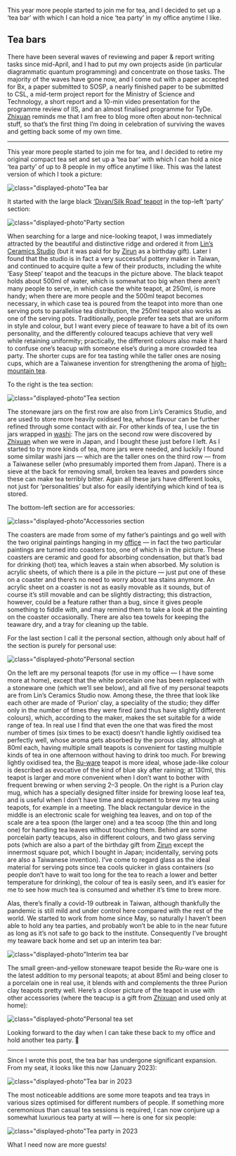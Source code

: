 This year more people started to join me for tea, and I decided to set up a ‘tea bar’ with which I can hold a nice ‘tea party’ in my office anytime I like.

## Tea bars

There have been several waves of reviewing and paper & report writing tasks since mid-April, and I had to put my own projects aside (in particular diagrammatic quantum programming) and concentrate on those tasks.
The majority of the waves have gone now, and I come out with a paper accepted for Bx, a paper submitted to SOSP, a nearly finished paper to be submitted to CSL, a mid-term project report for the Ministry of Science and Technology, a short report and a 10-min video presentation for the programme review of IIS, and an almost finalised programme for TyDe.
[Zhixuan](https://yangzhixuan.github.io) reminds me that I am free to blog more often about non-technical stuff, so that’s the first thing I’m doing in celebration of surviving the waves and getting back some of my own time.

---

This year more people started to join me for tea, and I decided to retire my original compact tea set and set up a ‘tea bar’ with which I can hold a nice ‘tea party’ of up to 8 people in my office anytime I like.
This was the latest version of which I took a picture:

![`class="displayed-photo"`Tea bar](tea-bar.jpeg)

It started with the large black [‘Divan/Silk Road’ teapot](http://pelidesign.com/websitepeli/divan/) in the top-left ‘party’ section:

![`class="displayed-photo"`Party section](party-section.jpeg)

When searching for a large and nice-looking teapot, I was immediately attracted by the beautiful and distinctive ridge and ordered it from [Lin’s Ceramics Studio](https://www.taurlia.com) (but it was paid for by [Zirun](https://ac.k331.one) as a birthday gift).
Later I found that the studio is in fact a very successful pottery maker in Taiwan, and continued to acquire quite a few of their products, including the white ‘Easy Steep’ teapot and the teacups in the picture above.
The black teapot holds about 500ml of water, which is somewhat too big when there aren’t many people to serve, in which case the white teapot, at 250ml, is more handy; when there are more people and the 500ml teapot becomes necessary, in which case tea is poured from the teapot into more than one serving pots to parallelise tea distribution, the 250ml teapot also works as one of the serving pots.
Traditionally, people prefer tea sets that are uniform in style and colour, but I want every piece of teaware to have a bit of its own personality, and the differently coloured teacups achieve that very well while retaining uniformity; practically, the different colours also make it hard to confuse one’s teacup with someone else’s during a more crowded tea party.
The shorter cups are for tea tasting while the taller ones are nosing cups, which are a Taiwanese invention for strengthening the aroma of [high-mountain tea](https://en.wikipedia.org/wiki/High-mountain_tea).

To the right is the tea section:

![`class="displayed-photo"`Tea section](tea-section.jpeg)

The stoneware jars on the first row are also from Lin’s Ceramics Studio, and are used to store more heavily oxidised tea, whose flavour can be further refined through some contact with air.
For other kinds of tea, I use the tin jars wrapped in [washi](https://en.wikipedia.org/wiki/Washi):
The jars on the second row were discovered by [Zhixuan](https://yangzhixuan.github.io) when we were in Japan, and I bought these just before I left.
As I started to try more kinds of tea, more jars were needed, and luckily I found some similar washi jars — which are the taller ones on the third row — from a Taiwanese seller (who presumably imported them from Japan).
There is a sieve at the back for removing small, broken tea leaves and powders since these can make tea terribly bitter.
Again all these jars have different looks, not just for ‘personalities’ but also for easily identifying which kind of tea is stored.

The bottom-left section are for accessories:

![`class="displayed-photo"`Accessories section](accessories-section.jpeg)

The coasters are made from some of my father’s paintings and go well with the two original paintings hanging in my [office](/blog/0008/) — in fact the two particular paintings are turned into coasters too, one of which is in the picture.
These coasters are ceramic and good for absorbing condensation, but that’s bad for drinking (hot) tea, which leaves a stain when absorbed.
My solution is acrylic sheets, of which there is a pile in the picture — just put one of these on a coaster and there’s no need to worry about tea stains anymore.
An acrylic sheet on a coaster is not as easily movable as it sounds, but of course it’s still movable and can be slightly distracting; this distraction, however, could be a feature rather than a bug, since it gives people something to fiddle with, and may remind them to take a look at the painting on the coaster occasionally.
There are also tea towels for keeping the teaware dry, and a tray for cleaning up the table.

For the last section I call it the personal section, although only about half of the section is purely for personal use:

![`class="displayed-photo"`Personal section](personal-section.jpeg)

On the left are my personal teapots (for use in my office — I have some more at home), except that the white porcelain one has been replaced with a stoneware one (which we’ll see below), and all five of my personal teapots are from Lin’s Ceramics Studio now.
Among these, the three that look like each other are made of ‘Purion’ clay, a speciality of the studio; they differ only in the number of times they were fired (and thus have slightly different colours), which, according to the maker, makes the set suitable for a wide range of tea.
In real use I find that even the one that was fired the most number of times (six times to be exact) doesn’t handle lightly oxidised tea perfectly well, whose aroma gets absorbed by the porous clay, although at 80ml each, having multiple small teapots is convenient for tasting multiple kinds of tea in one afternoon without having to drink too much.
For brewing lightly oxidised tea, the [Ru-ware](https://en.wikipedia.org/wiki/Ru_ware) teapot is more ideal, whose jade-like colour is described as evocative of the kind of blue sky after raining; at 130ml, this teapot is larger and more convenient when I don’t want to bother with frequent brewing or when serving 2–3 people.
On the right is a Purion clay mug, which has a specially designed filter inside for brewing loose leaf tea, and is useful when I don’t have time and equipment to brew my tea using teapots, for example in a meeting.
The black rectangular device in the middle is an electronic scale for weighing tea leaves, and on top of the scale are a tea spoon (the larger one) and a tea scoop (the thin and long one) for handling tea leaves without touching them.
Behind are some porcelain party teacups, also in different colours, and two glass serving pots (which are also a part of the birthday gift from [Zirun](https://ac.k331.one) except the innermost square pot, which I bought in Japan; incidentally, serving pots are also a Taiwanese invention).
I’ve come to regard glass as the ideal material for serving pots since tea cools quicker in glass containers (so people don’t have to wait too long for the tea to reach a lower and better temperature for drinking), the colour of tea is easily seen, and it’s easier for me to see how much tea is consumed and whether it’s time to brew more.

Alas, there’s finally a covid-19 outbreak in Taiwan, although thankfully the pandemic is still mild and under control here compared with the rest of the world.
We started to work from home since May, so naturally I haven’t been able to hold any tea parties, and probably won’t be able to in the near future as long as it’s not safe to go back to the institute.
Consequently I’ve brought my teaware back home and set up an interim tea bar:

![`class="displayed-photo"`Interim tea bar](interim-tea-bar.jpeg)

The small green-and-yellow stoneware teapot beside the Ru-ware one is the latest addition to my personal teapots; at about 85ml and being closer to a porcelain one in real use, it blends with and complements the three Purion clay teapots pretty well.
Here’s a closer picture of the teapot in use with other accessories (where the teacup is a gift from [Zhixuan](https://yangzhixuan.github.io) and used only at home):

![`class="displayed-photo"`Personal tea set](personal-tea-set.jpeg)

Looking forward to the day when I can take these back to my office and hold another tea party. 🎉

---

Since I wrote this post, the tea bar has undergone significant expansion.
From my seat, it looks like this now (January 2023):

![`class="displayed-photo"`Tea bar in 2023](tea-bar-2023.jpeg)

The most noticeable additions are some more teapots and tea trays in various sizes optimised for different numbers of people.
If something more ceremonious than casual tea sessions is required, I can now conjure up a somewhat luxurious tea party at will — here is one for six people:

![`class="displayed-photo"`Tea party in 2023](tea-party-2023.jpeg)

What I need now are more guests!
